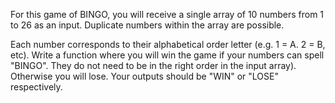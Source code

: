 For this game of BINGO, you will receive a single array of 10 numbers from 1 to 26 as an input. Duplicate numbers within the array are possible.

Each number corresponds to their alphabetical order letter (e.g. 1 = A. 2 = B, etc). Write a function where you will win the game if your numbers can spell "BINGO". They do not need to be in the right order in the input array). Otherwise you will lose. Your outputs should be "WIN" or "LOSE" respectively.

